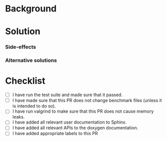 # Background

# Solution

### Side-effects

### Alternative solutions 

# Checklist

- [ ] I have run the test suite and made sure that it passed.
- [ ] I have made sure that this PR does not change benchmark files (unless it is intended to do so).
- [ ] I have run valgrind to make sure that this PR does not cause memory leaks. 
- [ ] I have added all relevant user documentation to Sphinx.
- [ ] I have added all relevant APIs to the doxygen documentation.
- [ ] I have added appropriate labels to this PR

